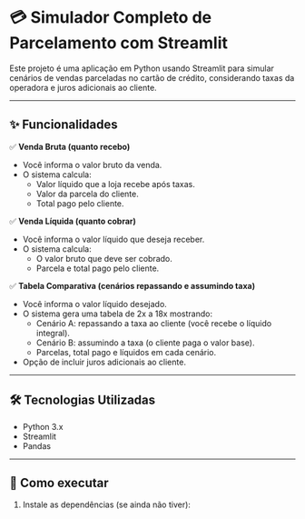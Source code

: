 # 💳 Simulador Completo de Parcelamento com Streamlit

Este projeto é uma aplicação em Python usando Streamlit para simular cenários de vendas parceladas no cartão de crédito, considerando taxas da operadora e juros adicionais ao cliente.

---

## ✨ Funcionalidades

✅ **Venda Bruta (quanto recebo)**
- Você informa o valor bruto da venda.
- O sistema calcula:
  - Valor líquido que a loja recebe após taxas.
  - Valor da parcela do cliente.
  - Total pago pelo cliente.

✅ **Venda Líquida (quanto cobrar)**
- Você informa o valor líquido que deseja receber.
- O sistema calcula:
  - O valor bruto que deve ser cobrado.
  - Parcela e total pago pelo cliente.

✅ **Tabela Comparativa (cenários repassando e assumindo taxa)**
- Você informa o valor líquido desejado.
- O sistema gera uma tabela de 2x a 18x mostrando:
  - Cenário A: repassando a taxa ao cliente (você recebe o líquido integral).
  - Cenário B: assumindo a taxa (o cliente paga o valor base).
  - Parcelas, total pago e líquidos em cada cenário.
- Opção de incluir juros adicionais ao cliente.

---

## 🛠 Tecnologias Utilizadas

- Python 3.x
- Streamlit
- Pandas

---

## 🚀 Como executar

1. Instale as dependências (se ainda não tiver):
